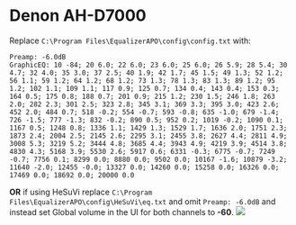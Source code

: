 # Denon AH-D7000
Replace `C:\Program Files\EqualizerAPO\config\config.txt` with:
```
Preamp: -6.0dB
GraphicEQ: 10 -84; 20 6.0; 22 6.0; 23 6.0; 25 6.0; 26 5.9; 28 5.4; 30 4.7; 32 4.0; 35 3.0; 37 2.5; 40 1.9; 42 1.7; 45 1.5; 49 1.3; 52 1.2; 56 1.1; 59 1.2; 64 1.2; 68 1.2; 73 1.3; 78 1.3; 83 1.3; 89 1.2; 95 1.2; 102 1.1; 109 1.1; 117 0.9; 125 0.7; 134 0.4; 143 0.4; 153 0.3; 164 0.5; 175 0.8; 188 0.7; 201 0.9; 215 1.2; 230 1.5; 246 1.8; 263 2.0; 282 2.3; 301 2.5; 323 2.8; 345 3.1; 369 3.3; 395 3.0; 423 2.6; 452 2.0; 484 0.7; 518 -0.2; 554 -0.7; 593 -0.8; 635 -1.0; 679 -1.4; 726 -1.5; 777 -1.3; 832 -0.2; 890 0.5; 952 0.2; 1019 -0.2; 1090 0.1; 1167 0.5; 1248 0.8; 1336 1.1; 1429 1.3; 1529 1.7; 1636 2.0; 1751 2.3; 1873 2.4; 2004 2.5; 2145 2.6; 2295 3.1; 2455 3.8; 2627 4.4; 2811 4.9; 3008 5.3; 3219 5.2; 3444 4.8; 3685 4.4; 3943 4.9; 4219 3.9; 4514 3.8; 4830 4.3; 5168 3.9; 5530 2.6; 5917 0.6; 6331 -0.3; 6775 -0.7; 7249 -0.7; 7756 0.1; 8299 0.0; 8880 0.0; 9502 0.0; 10167 -1.6; 10879 -3.2; 11640 -2.0; 12455 -0.0; 13327 0.0; 14260 0.0; 15258 0.0; 16326 0.0; 17469 0.0; 18692 0.0; 20000 0.0
```
**OR** if using HeSuVi replace `C:\Program Files\EqualizerAPO\config\HeSuVi\eq.txt` and omit `Preamp: -6.0dB` and instead set Global volume in the UI for both channels to **-60**.
![](https://raw.githubusercontent.com/jaakkopasanen/AutoEq/master/results/Innerfidelity%202017/innerfidelity/onear/Denon%20AH-D7000/Denon%20AH-D7000.png)